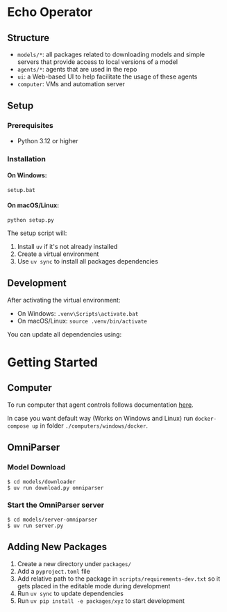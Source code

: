 # Echo Operator

## Structure

- `models/*`: all packages related to downloading models and simple servers that provide access to local versions of a model
- `agents/*`: agents that are used in the repo
- `ui`: a Web-based UI to help facilitate the usage of these agents
- `computer`: VMs and automation server

## Setup

### Prerequisites

- Python 3.12 or higher

### Installation

#### On Windows:

```
setup.bat
```

#### On macOS/Linux:

```
python setup.py
```

The setup script will:

1. Install `uv` if it's not already installed
2. Create a virtual environment
3. Use `uv sync` to install all packages dependencies

## Development

After activating the virtual environment:

- On Windows: `.venv\Scripts\activate.bat`
- On macOS/Linux: `source .venv/bin/activate`

You can update all dependencies using:

# Getting Started

## Computer

To run computer that agent controls follows documentation [here](./computers/README.md).

In case you want default way (Works on Windows and Linux) run `docker-compose up` in folder `./computers/windows/docker`.

## OmniParser

### Model Download

```
$ cd models/downloader
$ uv run download.py omniparser
```

### Start the OmniParser server

```
$ cd models/server-omniparser
$ uv run server.py
```

## Adding New Packages

1. Create a new directory under `packages/`
2. Add a `pyproject.toml` file
3. Add relative path to the package in `scripts/requirements-dev.txt` so it gets placed in the editable mode during development
4. Run `uv sync` to update dependencies
5. Run `uv pip install -e packages/xyz` to start development
